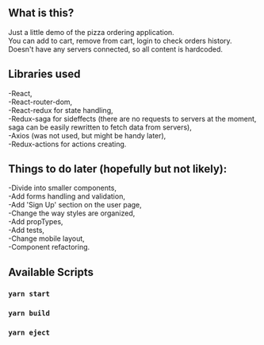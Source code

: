 ## What is this?
Just a little demo of the pizza ordering application.  
You can add to cart, remove from cart, login to check orders history. Doesn't have any servers connected, so all content is hardcoded.

## Libraries used
-React,  
-React-router-dom,  
-React-redux for state handling,  
-Redux-saga for sideffects (there are no requests to servers at the moment, saga can be easily rewritten to fetch data from servers),  
-Axios (was not used, but might be handy later),  
-Redux-actions for actions creating.

## Things to do later (hopefully but not likely):
-Divide into smaller components,  
-Add forms handling and validation,  
-Add 'Sign Up' section on the user page,  
-Change the way styles are organized,  
-Add propTypes,  
-Add tests,  
-Change mobile layout,  
-Component refactoring.

## Available Scripts
### `yarn start`
### `yarn build`
### `yarn eject`
